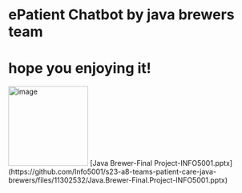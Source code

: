 # ePatient Chatbot by java brewers team
# hope you enjoying it!
<img width="159" alt="image" src="https://user-images.githubusercontent.com/123215741/233810660-dbf19fc1-5157-47fd-bf96-44dcfead1831.png">
[Java Brewer-Final Project-INFO5001.pptx](https://github.com/Info5001/s23-a8-teams-patient-care-java-brewers/files/11302532/Java.Brewer-Final.Project-INFO5001.pptx)
